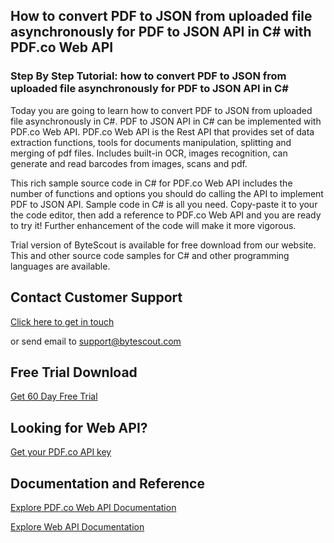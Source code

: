 ## How to convert PDF to JSON from uploaded file asynchronously for PDF to JSON API in C# with PDF.co Web API

### Step By Step Tutorial: how to convert PDF to JSON from uploaded file asynchronously for PDF to JSON API in C#

Today you are going to learn how to convert PDF to JSON from uploaded file asynchronously in C#. PDF to JSON API in C# can be implemented with PDF.co Web API. PDF.co Web API is the Rest API that provides set of data extraction functions, tools for documents manipulation, splitting and merging of pdf files. Includes built-in OCR, images recognition, can generate and read barcodes from images, scans and pdf.

This rich sample source code in C# for PDF.co Web API includes the number of functions and options you should do calling the API to implement PDF to JSON API. Sample code in C# is all you need. Copy-paste it to your the code editor, then add a reference to PDF.co Web API and you are ready to try it! Further enhancement of the code will make it more vigorous.

Trial version of ByteScout is available for free download from our website. This and other source code samples for C# and other programming languages are available.

## Contact Customer Support

[Click here to get in touch](https://bytescout.zendesk.com/hc/en-us/requests/new?subject=PDF.co%20Web%20API%20Question)

or send email to [support@bytescout.com](mailto:support@bytescout.com?subject=PDF.co%20Web%20API%20Question) 

## Free Trial Download

[Get 60 Day Free Trial](https://bytescout.com/download/web-installer?utm_source=github-readme)

## Looking for Web API? 

[Get your PDF.co API key](https://pdf.co/documentation/api?utm_source=github-readme)

## Documentation and Reference

[Explore PDF.co Web API Documentation](https://bytescout.com/documentation/index.html?utm_source=github-readme)

[Explore Web API Documentation](https://pdf.co/documentation/api?utm_source=github-readme)